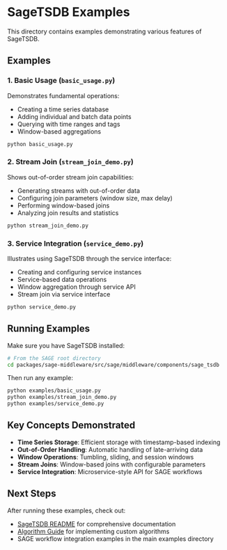 # SageTSDB Examples

This directory contains examples demonstrating various features of SageTSDB.

## Examples

### 1. Basic Usage (`basic_usage.py`)

Demonstrates fundamental operations:
- Creating a time series database
- Adding individual and batch data points
- Querying with time ranges and tags
- Window-based aggregations

```bash
python basic_usage.py
```

### 2. Stream Join (`stream_join_demo.py`)

Shows out-of-order stream join capabilities:
- Generating streams with out-of-order data
- Configuring join parameters (window size, max delay)
- Performing window-based joins
- Analyzing join results and statistics

```bash
python stream_join_demo.py
```

### 3. Service Integration (`service_demo.py`)

Illustrates using SageTSDB through the service interface:
- Creating and configuring service instances
- Service-based data operations
- Window aggregation through service API
- Stream join via service interface

```bash
python service_demo.py
```

## Running Examples

Make sure you have SageTSDB installed:

```bash
# From the SAGE root directory
cd packages/sage-middleware/src/sage/middleware/components/sage_tsdb
```

Then run any example:

```bash
python examples/basic_usage.py
python examples/stream_join_demo.py
python examples/service_demo.py
```

## Key Concepts Demonstrated

- **Time Series Storage**: Efficient storage with timestamp-based indexing
- **Out-of-Order Handling**: Automatic handling of late-arriving data
- **Window Operations**: Tumbling, sliding, and session windows
- **Stream Joins**: Window-based joins with configurable parameters
- **Service Integration**: Microservice-style API for SAGE workflows

## Next Steps

After running these examples, check out:
- [SageTSDB README](../README.md) for comprehensive documentation
- [Algorithm Guide](../docs/algorithms_guide.md) for implementing custom algorithms
- SAGE workflow integration examples in the main examples directory
